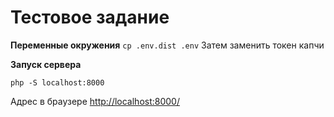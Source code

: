 # Тестовое задание

**Переменные окружения**
```cp .env.dist .env```
Затем заменить токен капчи

**Запуск сервера**

`php -S localhost:8000`

Адрес в браузере <http://localhost:8000/>
